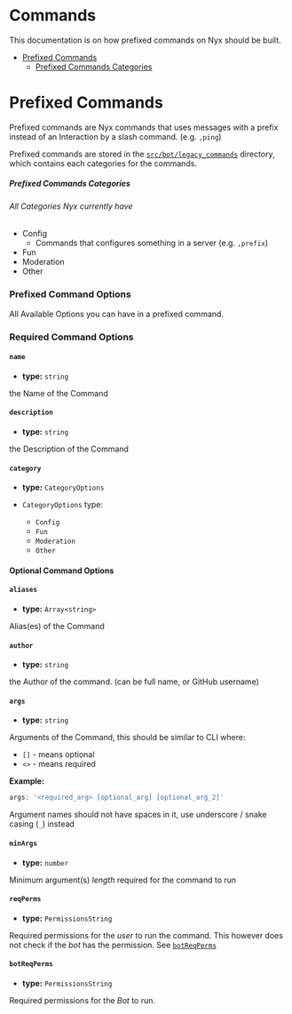 # Commands

This documentation is on how prefixed commands on Nyx should be built.

- [Prefixed Commands](#prefixed-commands)
  - [Prefixed Commands Categories](#prefixed-commands-categories)

# Prefixed Commands

Prefixed commands are Nyx commands that uses
messages with a prefix instead of an Interaction by a slash command.
(e.g. `,ping`)

Prefixed commands are stored in the [`src/bot/legacy_commands`](./src/bot/legacy_commands)
directory, which contains each categories for the commands.

##### Prefixed Commands Categories

###### All Categories Nyx currently have
- Config
  - Commands that configures something in a server
    (e.g. `,prefix`)
- Fun
- Moderation
- Other

### Prefixed Command Options

All Available Options you can have in a prefixed command.

### Required Command Options

#### `name`

- **type:** `string`

the Name of the Command

#### `description`

- **type:** `string`

the Description of the Command

#### `category`

- **type:** `CategoryOptions`
 
- `CategoryOptions` type:
  - `Config`
  - `Fun`
  - `Moderation`
  - `Other`

#### Optional Command Options

#### `aliases`

- **type:** `Array<string>`

Alias(es) of the Command

#### `author`

- **type:** `string`

the Author of the command. (can be full name, or GitHub username)

#### `args`

- **type:** `string`

Arguments of the Command, this should be similar to
CLI where:
- `[]` - means optional
- `<>` - means required

**Example:**

```ts
args: '<required_arg> [optional_arg] [optional_arg_2]'
```

Argument names should not have spaces in it, use underscore / snake casing (`_`) instead

#### `minArgs`

- **type:** `number`

Minimum argument(s) *length* required for the command to run

#### `reqPerms`

- **type:** `PermissionsString`

Required permissions for the *user* to run the command.
This however does not check if the *bot* has the permission.
See [`botReqPerms`](#botReqPerms)

#### `botReqPerms`

- **type:** `PermissionsString`

Required permissions for the *Bot* to run.
